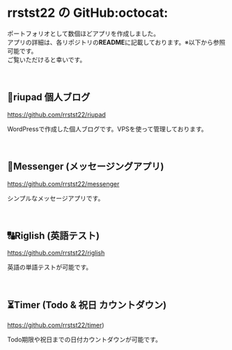 # rrstst22 の GitHub:octocat:

ポートフォリオとして数個ほどアプリを作成しました。<br>
アプリの詳細は、各リポジトリの**README**に記載しております。※以下から参照可能です。<br>
ご覧いただけると幸いです。

<br>

## :memo:riupad 個人ブログ
https://github.com/rrstst22/riupad

WordPressで作成した個人ブログです。VPSを使って管理しております。

<br>

## :speech_balloon:Messenger (メッセージングアプリ)
https://github.com/rrstst22/messenger

シンプルなメッセージアプリです。

<br>

## :capital_abcd:Riglish (英語テスト)
https://github.com/rrstst22/riglish

英語の単語テストが可能です。

<br>

## :hourglass_flowing_sand:Timer (Todo & 祝日 カウントダウン)
https://github.com/rrstst22/timer)

Todo期限や祝日までの日付カウントダウンが可能です。
